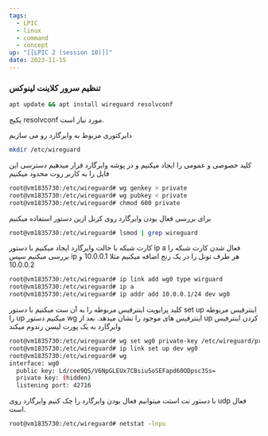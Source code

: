 ```yaml
---
tags:
  - LPIC
  - linux
  - command
  - concept
up: "[[LPIC 2 (session 10)]]"
date: 2023-11-15
---
```

### تنظیم سرور کلاینت لینوکس

```bash
apt update && apt install wireguard resolvconf
```
پکیج resolvconf مورد نیاز است.

دایرکتوری مربوط به وایرگارد رو می سازیم
```bash
mkdir /etc/wireguard
```

کلید خصوصی و عمومی را ایجاد میکنیم و در پوشه وایرگارد قرار میدهیم
دسترسی این فایل را به کاربر روت محدود میکنیم
```bash
root@vm1835730:/etc/wireguard# wg genkey > private
root@vm1835730:/etc/wireguard# wg pubkey < private
root@vm1835730:/etc/wireguard# chmod 600 private
```

برای بررسی فعال بودن وایرگارد روی کرنل ازین دستور استفاده میکنیم
```bash
root@vm1835730:/etc/wireguard# lsmod | grep wireguard
```

کارت شبکه با حالت وایرگارد ایجاد میکنیم
با دستور ip a فعال شدن کارت شبکه را بررسی میکنیم
سپس ip هر طرف تونل را در یک رنج اضافه میکنیم مثلا 10.0.0.1 و 10.0.0.2
```bash
root@vm1835730:/etc/wireguard# ip link add wg0 type wirguard
root@vm1835730:/etc/wireguard# ip a
root@vm1835730:/etc/wireguard# ip addr add 10.0.0.1/24 dev wg0
```

کلید پرایویت اینترفیس مربوطه را به آن ست میکنیم
با دستور set up اینترفیس مربوطه را up میکنیم
دستور wg اینترفیس های موجود را نشان میدهد. 
بعد از up کردن اینترفیس وایرگارد به یک پورت لیسن رندوم میکند
```bash
root@vm1835730:/etc/wireguard# wg set wg0 private-key /etc/wireguard/private
root@vm1835730:/etc/wireguard# ip link set up dev wg0
root@vm1835730:/etc/wireguard# wg
interface: wg0
  public key: Ld/cee9QS/V6NpGLEUx7CBsiu5oSEFapd60ODpsc3Ss=
  private key: (hidden)
  listening port: 42716
```

با دستور نت استت میتوانیم فعال بودن وایرگارد را چک کنیم
وایرگارد روی udp فعال است.
```bash
root@vm1835730:/etc/wireguard# netstat -lnpu
```